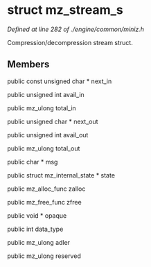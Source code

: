 # struct mz_stream_s

*Defined at line 282 of ./engine/common/miniz.h*

 Compression/decompression stream struct. 



## Members

public const unsigned char * next_in

public unsigned int avail_in

public mz_ulong total_in

public unsigned char * next_out

public unsigned int avail_out

public mz_ulong total_out

public char * msg

public struct mz_internal_state * state

public mz_alloc_func zalloc

public mz_free_func zfree

public void * opaque

public int data_type

public mz_ulong adler

public mz_ulong reserved



